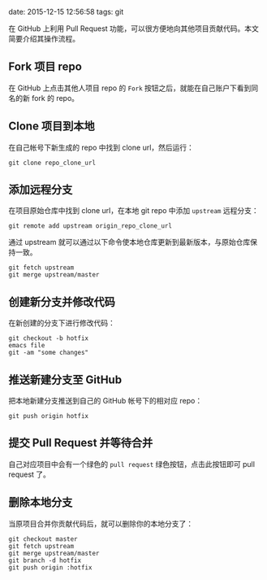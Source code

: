 date: 2015-12-15 12:56:58
tags: git


在 GitHub 上利用 Pull Request 功能，可以很方便地向其他项目贡献代码。本文简要介绍其操作流程。


## Fork 项目 repo

在 GitHub 上点击其他人项目 repo 的 `Fork` 按钮之后，就能在自己账户下看到同名的新 fork 的 repo。


## Clone 项目到本地

在自己帐号下新生成的 repo 中找到 clone url，然后运行：

```
git clone repo_clone_url
```


## 添加远程分支

在项目原始仓库中找到 clone url，在本地 git repo 中添加 `upstream` 远程分支：

```
git remote add upstream origin_repo_clone_url
```

通过 upstream 就可以通过以下命令使本地仓库更新到最新版本，与原始仓库保持一致。

```
git fetch upstream
git merge upstream/master
```

## 创建新分支并修改代码

在新创建的分支下进行修改代码：

```
git checkout -b hotfix
emacs file
git -am "some changes"
```


## 推送新建分支至 GitHub

把本地新建分支推送到自己的 GitHub 帐号下的相对应 repo：

```
git push origin hotfix
```


## 提交 Pull Request 并等待合并

自己对应项目中会有一个绿色的 `pull request` 绿色按钮，点击此按钮即可 pull request 了。


## 删除本地分支

当原项目合并你贡献代码后，就可以删除你的本地分支了：

```
git checkout master
git fetch upstream
git merge upstream/master
git branch -d hotfix
git push origin :hotfix
```
